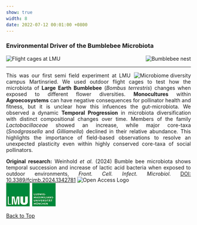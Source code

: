 ```yaml
---
show: true
width: 8
date: 2022-07-12 00:01:00 +0800
---
```

<div class="p-4">
     <h3 id="Bombus">Environmental Driver of the Bumblebee Microbiota</h3>
      <div style="display: flex; flex-wrap: wrap; justify-content: space-between; gap: 1px;">
      <img data-src="{{ 'assets/images/photos/bb_setupm.jpg' | relative_url }}" alt="Flight cages at LMU"  class="lazy rounded frame-img" 
           src="{{ '/assets/images/empty_300x200.png' | relative_url }}" data-toggle="tooltip" data-placement="top" title="Outdoor Flight Cages at LMU">
      <img data-src="{{ 'assets/images/photos/bb_nest2.jpg' | relative_url }}" alt="Bumblebee nest"  class="lazy rounded frame-img" 
           src="{{ '/assets/images/empty_300x200.png' | relative_url }}" data-toggle="tooltip" data-placement="top" title="Bumblebee Nest">
          </div>
 <hr />
      <div style="text-align: justify;">
       <img data-src="{{ 'assets/images/covers/cover_bumble.jpg' | relative_url }}" alt="Microbiome diversity"  class="lazy rounded frame-img" style="float: right; margin-left: 10px;"        src="{{ '/assets/images/empty_300x200.png' | relative_url }}" data-toggle="tooltip" data-placement="top" title="Microbiome Diversification">  
<p>
This was our first semi field experiment at LMU campus Martinsried. We used outdoor flight cages to test how the microbiota of <strong>Large Earth Bumblebee</strong> (<i>Bombus terrestris</i>) changes when exposed to different flower diversities.
  <strong>Monocultures</strong> within <strong>Agroecosystems</strong> can have negative consequences for pollinator health and fitness, but it is unclear how this infuences the gut-microbiota. We observed a dynamic <strong>Temporal Progression</strong> in microbiota diversification with distinct compositional changes over time.
  Members of the family <i>Lactobacillaceae</i> showed an increase, while major core-taxa (<i>Snodgrassella</i> and <i>Gilliamella</i>) declined in their relative abundance.
  This highlights the importance of field-based observations to resolve an unexpected plasticity even within highly conserved core-taxa of social pollinators. 
</p>
   <div class="card bg-light mb-3">
 <div class="card-header">
<strong>Original research:</strong>
Weinhold <i>et al.</i> (2024) Bumble bee microbiota shows temporal succession and increase of lactic acid bacteria when exposed to outdoor environments, <i>Front. Cell. Infect. Microbiol.</i> <a href="https://doi.org/10.3389/fcimb.2024.1342781" class="external" target="_blank" rel="noopener noreferrer">DOI: 10.3389/fcimb.2024.1342781</a> 
      <img src="{{ '/assets/logo/Open_Access_logo_PLoS_transparent.svg' | relative_url }}" 
     alt="Open Access Logo" 
     width="16">
      <br> 
  <div style="display: flex; flex-direction: column; gap: 5px;">
 <div style="display: flex; gap: 10px; align-items: center;">
        <span class="__dimensions_badge_embed__" 
              data-doi="10.3389/fcimb.2024.1342781" 
              data-style="small_rectangle">
        </span>
        <div class='altmetric-embed' 
             data-badge-popover='bottom' 
             data-doi='10.3389/fcimb.2024.1342781'>
        </div>
        <a href="https://plu.mx/plum/a/?doi=10.3389/fcimb.2024.1342781" 
           class="plumx-plum-print-popup" 
           data-popup="bottom" 
           data-theme="liberty" 
           data-badge="false" 
           data-size="small">
        </a>
    </div>
</div>
  </div> </div> 
 <img src="/assets/logo/logo64_LMU.png" alt="LMU Logo" class="img-fluid logo-img">
 <p><a href="#top">Back to Top <i class="fas fa-angle-double-up"></i></a></p>
</div>
</div>
